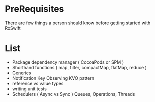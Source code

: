# PreRequisites



There are few things a person should know before getting started with RxSwift

# List

- Package dependency manager ( CocoaPods or SPM )
- Shorthand functions ( map, filter, compactMap, flatMap, reduce )
- Generics
- Notification Key Observing KVO pattern
- reference vs value types
- writing unit tests
- Schedulers ( Async vs Sync ) Queues, Operations, Threads